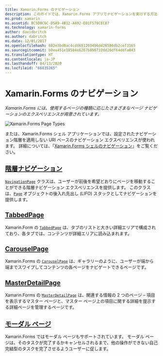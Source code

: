 ```yaml
---
title: Xamarin.Forms のナビゲーション
description: このガイドでは、Xamarin.Forms アプリでナビゲーションを実行する方法について説明します。 Xamarin.Forms には、使用するページの種類に応じたさまざまなページ ナビゲーションのエクスペリエンスが用意されています。
ms.prod: xamarin
ms.assetid: BC5D0C6C-D5A9-4B12-A492-ED1F570CEC87
ms.technology: xamarin-forms
author: davidbritch
ms.author: dabritch
ms.date: 12/01/2017
ms.openlocfilehash: 682e3bd0ac4cdd651203496dd28586db2cef3165
ms.sourcegitcommit: b0ea451e18504e6267b896732dd26df64ddfa843
ms.translationtype: HT
ms.contentlocale: ja-JP
ms.lasthandoff: 04/13/2020
ms.locfileid: "66835265"
---
```

# <a name="xamarinforms-navigation"></a>Xamarin.Forms のナビゲーション

_Xamarin.Forms には、使用するページの種類に応じたさまざまなページ ナビゲーションのエクスペリエンスが用意されています。_

![](images/page-types.png "Xamarin.Forms Page Types")

または、Xamarin.Forms シェル アプリケーションでは、設定されたナビゲーション階層を適用しない URI ベースのナビゲーション エクスペリエンスが使われます。 詳細については、「[Xamarin.Forms シェルのナビゲーション](~/xamarin-forms/app-fundamentals/shell/navigation.md)」をご覧ください。

## <a name="hierarchical-navigation"></a>[階層ナビゲーション](hierarchical.md)

[`NavigationPage`](xref:Xamarin.Forms.NavigationPage) クラスは、ユーザーが前後を希望どおりにページを移動することができる階層ナビゲーション エクスペリエンスを提供します。 このクラスは、[`Page`](xref:Xamarin.Forms.Page) オブジェクトの後入れ先出し (LIFO) スタックとしてナビゲーションを提供します。

## <a name="tabbedpage"></a>[TabbedPage](tabbed-page.md)

Xamarin.Form の [`TabbedPage`](xref:Xamarin.Forms.TabbedPage) は、タブのリストと大きい詳細エリアで構成されており、各タブでは、コンテンツが詳細エリアに読み込まれます。

## <a name="carouselpage"></a>[CarouselPage](carousel-page.md)

Xamarin.Forms の [`CarouselPage`](xref:Xamarin.Forms.CarouselPage) は、ギャラリーのように、ユーザーが端から端までスワイプしてコンテンツの各ページをナビゲートできるページです。

## <a name="masterdetailpage"></a>[MasterDetailPage](master-detail-page.md)

Xamarin.Forms の [`MasterDetailPage`](xref:Xamarin.Forms.MasterDetailPage) は、関連する情報の 2 つのページ – 項目を表示するマスター ページと、マスター ページ上の項目に関する詳細を提示する詳細ページを管理するページです。

## <a name="modal-pages"></a>[モーダル ページ](modal.md)

Xamarin.Forms ではモーダル ページもサポートされています。 モーダル ページは、そのタスクが完了するかキャンセルされるまで、他の操作ができない自己完結型のタスクを完了させるようユーザーに促します。
